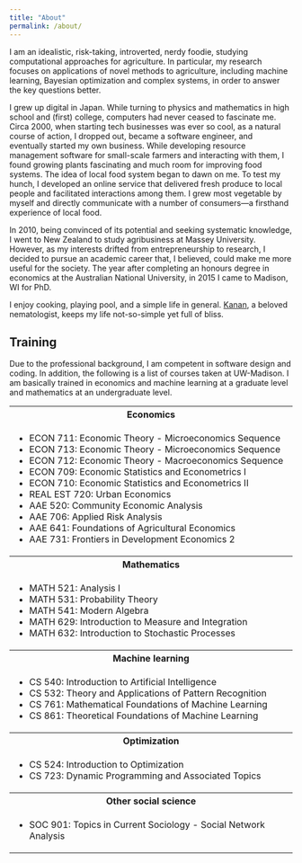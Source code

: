 ```yaml
---
title: "About"
permalink: /about/
---
```


I am an idealistic, risk-taking, introverted, nerdy foodie, studying computational approaches for agriculture. In particular, my research focuses on applications of novel methods to agriculture, including machine learning, Bayesian optimization and complex systems, in order to answer the key questions better.

I grew up digital in Japan. While turning to physics and mathematics in high school and (first) college, computers had never ceased to fascinate me. Circa 2000, when starting tech businesses was ever so cool, as a natural course of action, I dropped out, became a software engineer, and eventually started my own business. While developing resource management software for small-scale farmers and interacting with them, I found growing plants fascinating and much room for improving food systems. The idea of local food system began to dawn on me. To test my hunch, I developed an online service that delivered fresh produce to local people and facilitated interactions among them. I grew most vegetable by myself and directly communicate with a number of consumers—a firsthand experience of local food.

In 2010, being convinced of its potential and seeking systematic knowledge, I went to New Zealand to study agribusiness at Massey University. However, as my interests drifted from entrepreneurship to research, I decided to pursue an academic career that, I believed, could make me more useful for the society. The year after completing an honours degree in economics at the Australian National University, in 2015 I came to Madison, WI for PhD.

I enjoy cooking, playing pool, and a simple life in general. [Kanan](https://ksaikai.github.io), a beloved nematologist, keeps my life not-so-simple yet full of bliss.


## Training
Due to the professional background, I am competent in software design and coding. In addition, the following is a list of courses taken at UW-Madison. I am basically trained in economics and machine learning at a graduate level and mathematics at an undergraduate level.

<table>
  <tr>
    <th>Economics</th>
  </tr>
  <tr>
    <td>
      <ul>
        <li>ECON 711: Economic Theory - Microeconomics Sequence</li>
        <li>ECON 713: Economic Theory - Microeconomics Sequence</li>
        <li>ECON 712: Economic Theory - Macroeconomics Sequence</li>
        <li>ECON 709: Economic Statistics and Econometrics I</li>
        <li>ECON 710: Economic Statistics and Econometrics II</li>
        <li>REAL EST 720: Urban Economics</li>
        <li>AAE 520: Community Economic Analysis</li>
        <li>AAE 706: Applied Risk Analysis</li>
        <li>AAE 641: Foundations of Agricultural Economics</li>
        <li>AAE 731: Frontiers in Development Economics 2</li>
      </ul>
    </td>
  </tr>
  <tr>
    <th>Mathematics</th>
  </tr>
  <tr>
    <td>
      <ul>
        <li>MATH 521: Analysis I</li>
        <li>MATH 531: Probability Theory</li>
        <li>MATH 541: Modern Algebra</li>
        <li>MATH 629: Introduction to Measure and Integration</li>
        <li>MATH 632: Introduction to Stochastic Processes</li>
      </ul>
    </td>
  </tr>
  <tr>
    <th>Machine learning</th>
  </tr>
  <tr>
    <td>
      <ul>
        <li>CS 540: Introduction to Artificial Intelligence</li>
        <li>CS 532: Theory and Applications of Pattern Recognition</li>
        <li>CS 761: Mathematical Foundations of Machine Learning</li>
        <li>CS 861: Theoretical Foundations of Machine Learning</li>
      </ul>
    </td>
  </tr>
  <tr>
    <th>Optimization</th>
  </tr>
  <tr>
    <td>
      <ul>
        <li>CS 524: Introduction to Optimization</li>
        <li>CS 723: Dynamic Programming and Associated Topics</li>
      </ul>
    </td>
  </tr>
  <tr>
    <th>Other social science</th>
  </tr>
  <tr>
    <td>
      <ul>
        <li>SOC 901: Topics in Current Sociology - Social Network Analysis</li>
      </ul>
    </td>
  </tr>
</table>

<!--
**Economics**
* ECON 711: Economic Theory - Microeconomics Sequence
* ECON 713: Economic Theory - Microeconomics Sequence
* ECON 712: Economic Theory - Macroeconomics Sequence
* ECON 709: Economic Statistics and Econometrics I
* ECON 710: Economic Statistics and Econometrics II
* REAL EST 720: Urban Economics
* AAE 520: Community Economic Analysis
* AAE 706: Applied Risk Analysis
* AAE 641: Foundations of Agricultural Economics
* AAE 731: Frontiers in Development Economics 2

**Mathematics**
* MATH 521: Analysis I
* MATH 531: Probability Theory
* MATH 541: Modern Algebra
* MATH 629: Introduction to Measure and Integration
* MATH 632: Introduction to Stochastic Processes
* CS 524: Introduction to Optimization
* CS 723: Dynamic Programming and Associated Topics

**Machine learning**
* CS 540: Introduction to Artificial Intelligence
* CS 532: Theory and Applications of Pattern Recognition
* CS 761: Mathematical Foundations of Machine Learning
* CS 861: Theoretical Foundations of Machine Learning

**Other social science**
* SOC 901: Topics in Current Sociology - Social Network Analysis
-->
